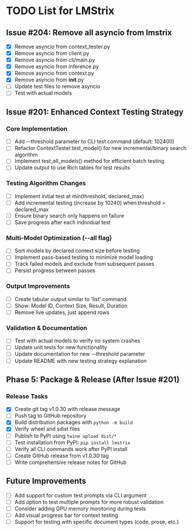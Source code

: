 # TODO List for LMStrix

## Issue #204: Remove all asyncio from lmstrix
- [x] Remove asyncio from context_tester.py
- [x] Remove asyncio from client.py
- [x] Remove asyncio from cli/main.py
- [x] Remove asyncio from inference.py
- [x] Remove asyncio from context.py
- [x] Remove asyncio from __init__.py
- [ ] Update test files to remove asyncio
- [ ] Test with actual models

## Issue #201: Enhanced Context Testing Strategy

### Core Implementation
- [ ] Add --threshold parameter to CLI test command (default: 102400)
- [ ] Refactor ContextTester.test_model() for new incremental/binary search algorithm
- [ ] Implement test_all_models() method for efficient batch testing
- [ ] Update output to use Rich tables for test results

### Testing Algorithm Changes
- [ ] Implement initial test at min(threshold, declared_max)
- [ ] Add incremental testing (increase by 10240) when threshold > declared_max
- [ ] Ensure binary search only happens on failure
- [ ] Save progress after each individual test

### Multi-Model Optimization (--all flag)
- [ ] Sort models by declared context size before testing
- [ ] Implement pass-based testing to minimize model loading
- [ ] Track failed models and exclude from subsequent passes
- [ ] Persist progress between passes

### Output Improvements
- [ ] Create tabular output similar to 'list' command
- [ ] Show: Model ID, Context Size, Result, Duration
- [ ] Remove live updates, just append rows

### Validation & Documentation
- [ ] Test with actual models to verify no system crashes
- [ ] Update unit tests for new functionality
- [ ] Update documentation for new --threshold parameter
- [ ] Update README with new testing strategy explanation

## Phase 5: Package & Release (After Issue #201)

### Release Tasks

- [x] Create git tag v1.0.30 with release message
- [ ] Push tag to GitHub repository
- [x] Build distribution packages with `python -m build`
- [x] Verify wheel and sdist files
- [ ] Publish to PyPI using `twine upload dist/*`
- [ ] Test installation from PyPI: `pip install lmstrix`
- [ ] Verify all CLI commands work after PyPI install
- [ ] Create GitHub release from v1.0.30 tag
- [ ] Write comprehensive release notes for GitHub

## Future Improvements

- [ ] Add support for custom test prompts via CLI argument
- [ ] Add option to test multiple prompts for more robust validation
- [ ] Consider adding GPU memory monitoring during tests
- [ ] Add visual progress bar for context testing
- [ ] Support for testing with specific document types (code, prose, etc.)